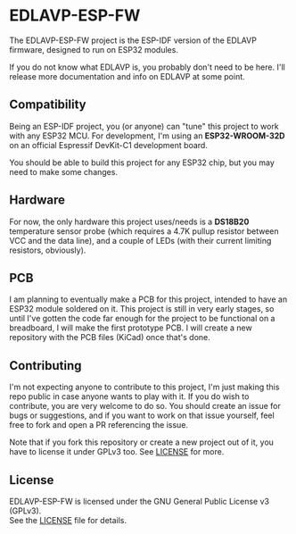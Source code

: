 # EDLAVP-ESP-FW

The EDLAVP-ESP-FW project is the ESP-IDF version of the EDLAVP firmware, designed to run on ESP32 modules.

If you do not know what EDLAVP is, you probably don't need to be here. I'll release more documentation and info on
EDLAVP at some point.

## Compatibility

Being an ESP-IDF project, you (or anyone) can "tune" this project to work with any ESP32 MCU.
For development, I'm using an **ESP32-WROOM-32D** on an official Espressif DevKit-C1 development board.

You should be able to build this project for any ESP32 chip, but you may need to make some changes.

## Hardware

For now, the only hardware this project uses/needs is a **DS18B20** temperature sensor probe (which requires a 4.7K
pullup resistor between VCC and the data line), and a couple of LEDs (with their current limiting resistors, obviously).

## PCB

I am planning to eventually make a PCB for this project, intended to have an ESP32 module soldered on it. This project
is still
in very early stages, so until I've gotten the code far enough for the project to be functional
on a breadboard, I will make the first prototype PCB. I will create a new repository with the PCB files (KiCad) once
that's done.

## Contributing

I'm not expecting anyone to contribute to this project, I'm just making this repo public in case anyone wants to play
with it.
If you do wish to contribute, you are very welcome to do so. You should create an issue for bugs or suggestions, and if
you want to
work on that issue yourself, feel free to fork and open a PR referencing the issue.

Note that if you fork this repository or create a new project out of it, you have to license it under GPLv3 too.
See [LICENSE](LICENSE) for more.

## License

EDLAVP-ESP-FW is licensed under the GNU General Public License v3 (GPLv3).  
See the [LICENSE](./LICENSE) file for details.